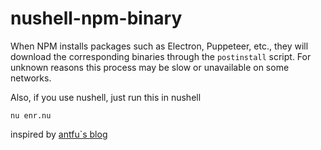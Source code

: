 # nushell-npm-binary

When NPM installs packages such as Electron, Puppeteer, etc., they will download the corresponding binaries through the `postinstall` script. For unknown reasons this process may be slow or unavailable on some networks.

Also, if you use nushell, just run this in nushell

```shell
nu enr.nu
```
inspired by [antfu`s blog](https://antfu.me/posts/npm-binary-mirrors)
